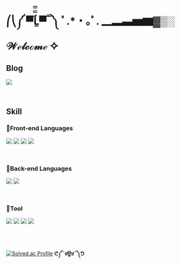 <p>
 
</p>

# ⎛⎝༼ ▀̿̿Ĺ̯̿̿▀̿ ̿ ༽ ﾟ.*・｡ﾟ. ▁▂▃▅▆▓▒░    𝒲ℯ𝓁𝒸ℴ𝓂ℯ ✧



##  Blog 
<p>
 <a href="https://luz315.tistory.com/" target="_blank"><img src="https://img.shields.io/badge/Tistory-DD0B78?style=for-the-badge&logo=Tistory&logoColor=white"/></a>
 
</p>

<br>

## Skill 
### 🥕Front-end Languages

<p>
  <img src="https://img.shields.io/badge/html5-E34F26?style=for-the-badge&logo=html5&logoColor=white">
  <img src="https://img.shields.io/badge/css-1572B6?style=for-the-badge&logo=css3&logoColor=white">
  <img src="https://img.shields.io/badge/javascript-F7DF1E?style=for-the-badge&logo=javascript&logoColor=black"> 
  <img src="https://img.shields.io/badge/react-61DAFB?style=for-the-badge&logo=react&logoColor=black"> 
</p>

  <br>  
  
### 🥕Back-end Languages

<p>
  <img src="https://img.shields.io/badge/Java-007396.svg?&style=for-the-badge&logo=Java&logoColor=white"> 
  <img src="https://img.shields.io/badge/spring-6DB33F?style=for-the-badge&logo=spring&logoColor=white">
</p>
 
  <br>

### 🥕Tool
<p>

 
  <img src="https://img.shields.io/badge/Eclipse%20IDE-2C2255.svg?&style=for-the-badge&logo=Eclipse%20IDE&logoColor=white">
  <img src="https://img.shields.io/badge/Intellijidea-000000?&style=for-the-badge&logo=Intellijidea&logoColor=white">
  <img src="https://img.shields.io/badge/git-F05032?style=for-the-badge&logo=git&logoColor=white">
  <img src="https://img.shields.io/badge/Visual%20Studio%20Code-007ACC.svg?&style=for-the-badge&logo=Visual%20Studio%20Code&logoColor=white">


 
</p> 

<br><br>


  [![Solved.ac Profile](http://mazassumnida.wtf/api/v2/generate_badge?boj=hermosa65)](https://solved.ac/hermosa65/) **ᕦ༼˵ಠਊಠ˵༽ᕤ**
